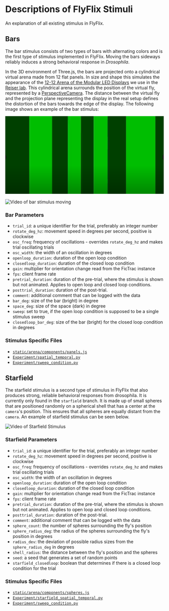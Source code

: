 # Descriptions of FlyFlix Stimuli

An explanation of all existing stimulus in FlyFlix.

## Bars

The bar stimulus consists of two types of bars with alternating colors and is the first type of stimulus implemented in FlyFlix. Moving the bars sideways reliably induces a strong behavioral response in _Drosophila_.

In the 3D environment of Three.js, the bars are projected onto a cylindrical virtual arena made from 12 flat panels. In size and shape this simulates the appearance of the [12-12 Arena of the Modular LED Displays](https://reiserlab.github.io/Modular-LED-Display/Generation%204/Arena/docs/arena.html) we use in the [Reiser lab](https://www.janelia.org/lab/reiser-lab). This cylindrical arena surrounds the position of the virtual fly, represented by a [PerspectiveCamera](https://threejs.org/docs/index.html?q=camera#api/en/cameras/PerspectiveCamera). The distance between the virtual fly and the projection plane representing the display in the real setup defines the distortion of the bars towards the edge of the display. The following image shows an example of the bar stimulus:

![Picture of bar stimulus](vertical-bars.png)

![Video of bar stimulus moving](https://drive.google.com/file/d/1iTZ0GS-XrffRtWAVukqsXhvVacvsWQXm/view?usp=sharing)

### Bar Parameters

- `trial_id`: a unique identifier for the trial, preferably an integer number
- `rotate_deg_hz`: movement speed in degrees per second, positive is clockwise
- `osc_freq`: frequency of oscillations - overrides `rotate_deg_hz` and makes trial oscillating trials
- `osc_width`: the width of an oscillation in degrees
- `openloop_duration`: duration of the open loop condition
- `closedloop_duration`: duration of the closed loop condition
- `gain`: multiplier for orientation change read from the FicTrac instance
- `fps`: client frame rate
- `pretrial_duration`: duration of the pre-trial, where the stimulus is shown but not animated. Applies to open loop and closed loop conditions.
- `posttrial_duration`: duration of the post-trial.
- `comment`: additional comment that can be logged with the data
- `bar_deg`: size of the bar (bright) in degree
- `space_deg`: size of the space (dark) in degree
- `sweep`: set to true, if the open loop condition is supposed to be a single stimulus sweep
- `closedloop_bar_deg`: size of the bar (bright) for the closed loop condition in degrees

### Stimulus Specific Files

- [`static/arena/components/panels.js`](static/arena/components/panels.js)
- [`Experiment/spatial_temporal.py`](Experiment/spatial_temporal.py)
- [`Experiment/sweep_condition.py`](Experiment/sweep_condition.py)

## Starfield

The starfield stimulus is a second type of stimulus in FlyFlix that also produces strong, reliable behavioral responses from drosophila. It is currently only found in the `starfield` branch. It is made up of small spheres that are positioned randomly on a spherical shell that has a center at the `camera`'s position. This ensures that all spheres are equally distant from the `camera`. An example of starfield stimulus can be seen below.

![Video of Starfield Stimulus](https://drive.google.com/file/d/1ElQgWLB_mimIhPGBbX6KtHEq_A1T_7ZF/view?usp=sharing)

### Starfield Parameters

- `trial_id`: a unique identifier for the trial, preferably an integer number
- `rotate_deg_hz`: movement speed in degrees per second, positive is clockwise
- `osc_freq`: frequency of oscillations - overrides `rotate_deg_hz` and makes trial oscillating trials
- `osc_width`: the width of an oscillation in degrees
- `openloop_duration`: duration of the open loop condition
- `closedloop_duration`: duration of the closed loop condition
- `gain`: multiplier for orientation change read from the FicTrac instance
- `fps`: client frame rate
- `pretrial_duration`: duration of the pre-trial, where the stimulus is shown but not animated. Applies to open loop and closed loop conditions.
- `posttrial_duration`: duration of the post-trial.
- `comment`: additional comment that can be logged with the data
- `sphere_count`: the number of spheres surrounding the fly's position
- `sphere_radius_deg`: the radius of the spheres surrounding the fly's position in degrees
- `radius_dev`: the deviation of possible radius sizes from the `sphere_radius_deg` in degrees
- `shell_radius`: the distance between the fly's position and the spheres
- `seed`: a seed that generates a set of random points
- `starfield_closedloop`: boolean that determines if there is a closed loop condition for the trial

### Stimulus Specific Files

- [`static/arena/components/spheres.js`](static/arena/components/spheres.js)
- [`Experiment/starfield_spatial_temporal.py`](Experiment/starfield_spatial_temporal.py)
- [`Experiment/sweep_condition.py`](Experiment/sweep_condition.py)
